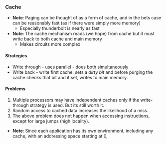 ### Cache
- **Note**: Paging can be thought of as a form of cache, and in the bets case can be reasonably fast (as if there were simply more memory)
	- Especially thunderbolt is nearly as fast
- **Note**: The cache mechanism reads (we hope) from cache but it must write back to both cache and main memory
	- Makes circuits more complex
#### Strategies
- Write through - uses parallel - does both simultaneously
- Write back - write first cache, sets a *dirty bit* and before purging the cache checks that bit and if set, writes to main memory.
#### Problems
1. Multiple processors may have independent caches only if the write-through strategy is used. But its still worth it.
2. Random access to cached data increases the likelihood of a miss.
3. The above problem does not happen when accessing instructions, except for large jumps (high locality).
- **Note**: Since each application has its own environment, including any cache, with an addressing space starting at 0, 